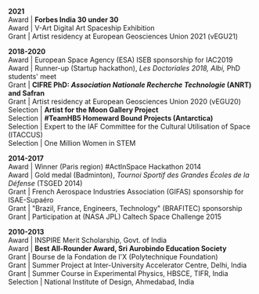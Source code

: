 <p>
  <b> 2021 </b>
  <br> Award | <b> Forbes India 30 under 30</b> 
  <br> Award | V-Art Digital Art Spaceship Exhibition
  <br> Grant | Artist residency at European Geosciences Union 2021 (vEGU21)    
</p>

<p>
 <b> 2018-2020 </b>
  <br> Award | European Space Agency (ESA) ISEB sponsorship for IAC2019
  <br> Award | Runner-up (Startup hackathon), <i>Les Doctoriales 2018, Albi,</i> PhD students' meet
  <br> Grant | <b> CIFRE PhD: <i>Association Nationale Recherche Technologie</i> (ANRT) and Safran </b> 
  <br> Grant | Artist residency at European Geosciences Union 2020 (vEGU20)
  <br> Selection | <b> Artist for the Moon Gallery Project </b>
  <br> Selection | <b> #TeamHB5 Homeward Bound Projects (Antarctica) </b>
  <br> Selection | Expert to the IAF Committee for the Cultural Utilisation of Space (ITACCUS)
  <br> Selection | One Million Women in STEM   
</p>

<p>
  <b> 2014-2017 </b>
  <br> Award | Winner (Paris region) #ActInSpace Hackathon 2014
  <br> Award | Gold medal (Badminton), <i>Tournoi Sportif des Grandes Écoles de la Défense</i> (TSGED 2014)
  <br> Grant | French Aerospace Industries Association (GIFAS) sponsorship for ISAE-Supaéro
  <br> Grant | "Brazil, France, Engineers, Technology" (BRAFITEC) sponsorship
  <br> Grant | Participation at (NASA JPL) Caltech Space Challenge 2015
</p>

<p>
  <b> 2010-2013 </b>
  <br> Award | INSPIRE Merit Scholarship, Govt. of India
  <br> Award | <b> Best All-Rounder Award, Sri Aurobindo Education Society </b>
  <br> Grant | Bourse de la Fondation de l'X (Polytechnique Foundation)
  <br> Grant | Summer Project at Inter-University Accelerator Centre, Delhi, India
  <br> Grant | Summer Course in Experimental Physics, HBSCE, TIFR, India
  <br> Selection | National Institute of Design, Ahmedabad, India    
</p>
